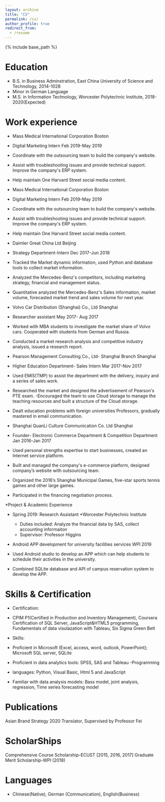 ```yaml
---
layout: archive
title: "CV"
permalink: /cv/
author_profile: true
redirect_from:
  - /resume
---
```


{% include base_path %}

Education
======
* B.S. in Business Adminstration, East China University of Science and Technology, 2014-1028
* Minor in German Language
* M.S. in Information Technology, Worcester Polytechnic Institute, 2018-2020(Expected)


Work experience
======

* Mass Medical International Corporation Boston
* Digital Marketing Intern                      Feb 2019-May 2019
* Coordinate with the outsourcing team to build the company's website.
* Assist with troubleshooting issues and provide technical support. Improve the company's ERP system.
* Help maintain One Harvard Street social media content.

* Mass Medical International Corporation Boston
* Digital Marketing Intern                      Feb 2019-May 2019
* Coordinate with the outsourcing team to build the company's website.
* Assist with troubleshooting issues and provide technical support. Improve the company's ERP system.
* Help maintain One Harvard Street social media content.

* Daimler Great China Ltd Beijing
* Strategy Department-Intern Dec 2017-Jun 2018
* Tracked the Market dynamic information, used Python and database tools to collect market information.
* Analyzed the Mercedes-Benz's competitors, including marketing strategy, financial and management status.
* Quantitative analyzed the Mercedes-Benz's Sales information, market volume, forecasted market trend and sales volume for next year.

* Volvo Car Distribution (Shanghai) Co., Ltd Shanghai
* Researcher assistant May 2017- Aug 2017
* Worked with MBA students to investigate the market share of Volvo cars. Cooperated with students from German and Russia.
* Conducted a market research analysis and competitive industry analysis, issued a research report. 

* Pearson Management Consulting Co., Ltd- Shanghai Branch Shanghai
* Higher Education Department- Sales Intern Mar 2017-Nov 2017
* Used EMIS(TMP) to assist the department with the delivery, inquiry and a series of sales work.
* Researched the market and designed the advertisement of Pearson's PTE exam. -Encouraged the team to use Cloud storage to manage the teaching resources and built a structure of the Cloud storage.
* Dealt education problems with foreign universities Professors, gradually mastered in email communication.

* Shanghai QuanLi Culture Communication Co. Ltd Shanghai
* Founder- Electronic Commerce Department & Competition Department Jan 2016-Jan 2017
* Used personal strengths expertise to start businesses, created an Internet service platform.
* Built and managed the company's e-commerce platform, designed company’s website with outsourcing team.
* Organized the 2016’s Shanghai Municipal Games, five-star sports tennis games and other large games.
* Participated in the financing negotiation process.

*Project & Academic Experience
* Spring 2019: Research Assistant
  *Worcester Polytechnic Institute
  * Duties included: Analyze the financial data by SAS, collect accounting informaiton
  * Supervisor: Professor Higgins
 
* Android APP development for university facilities services WPI 2019 
* Used Android studio to develop an APP which can help students to schedule their activities in the university. 
* Combined SQLite database and API of campus reservation system to develop the APP. 
  
Skills & Certification
======

* Certification:
* CPIM P1(Certified in Production and Inventory Management), Coursera Certification of SQL Server, JavaScript&HTML5 programming, Fundamentals of data visulazation with Tableau, Six Sigma Green Belt

* Skills:
* Proficient in Microsoft (Excel, access, word, outlook, PowerPoint); Microsoft SQL server, SQLite 
* Proficient in data analytics tools: SPSS, SAS and Tableau -Programming 
* languages: Python, Visual Basic, Html 5 and JavaScript 
* Familiar with data analysis models: Bass model, joint analysis, regression, Time series forecasting model 

Publications
======
Asian Brand Strategy 2020
Translator,
Supervised by Professor Fei

ScholarShips
======
Comprehensive Course Scholarship-ECUST [2015, 2016, 2017]
Graduate Merit Scholarship-WPI (2018)
  

Languages
======
* Chinese(Native), German (Communication), English(Business)
